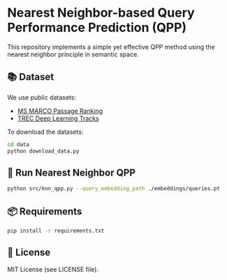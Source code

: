 # Nearest Neighbor-based Query Performance Prediction (QPP)

This repository implements a simple yet effective QPP method using the nearest neighbor principle in semantic space.

## 📚 Dataset

We use public datasets:
- [MS MARCO Passage Ranking](https://microsoft.github.io/msmarco/)
- [TREC Deep Learning Tracks](https://trec.nist.gov/data/deep.html)

To download the datasets:
```bash
cd data
python download_data.py
```

## 🚀 Run Nearest Neighbor QPP

```bash
python src/knn_qpp.py --query_embedding_path ./embeddings/queries.pt
```

## 📦 Requirements

```bash
pip install -r requirements.txt
```

## 🔖 License

MIT License (see LICENSE file).
